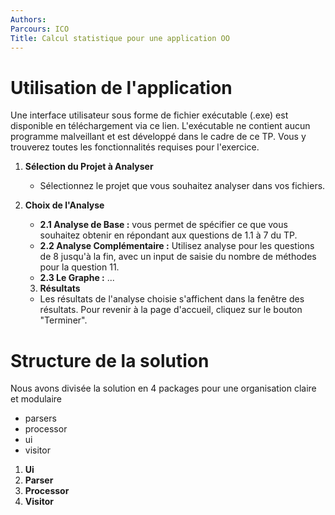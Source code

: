 ```yaml
---
Authors:
Parcours: ICO
Title: Calcul statistique pour une application OO
---
```


# Utilisation de l'application

Une interface utilisateur sous forme de fichier exécutable (.exe) est disponible en téléchargement via ce lien. L'exécutable ne contient aucun programme malveillant et est développé dans le cadre de ce TP. Vous y trouverez toutes les fonctionnalités requises pour l'exercice.

1. **Sélection du Projet à Analyser**

   - Sélectionnez le projet que vous souhaitez analyser dans vos fichiers.

2. **Choix de l'Analyse**

   - **2.1 Analyse de Base :** vous permet de spécifier ce que vous souhaitez obtenir en répondant aux questions de 1.1 à 7 du TP.
   - **2.2 Analyse Complémentaire :** Utilisez analyse pour les questions de 8 jusqu'à la fin, avec un input de saisie du nombre de méthodes pour la question 11.
   - **2.3 Le Graphe :** ...

   3. **Résultats**

   - Les résultats de l'analyse choisie s'affichent dans la fenêtre des résultats. Pour revenir à la page d'accueil, cliquez sur le bouton "Terminer".

# Structure de la solution

Nous avons divisée la solution en 4 packages pour une organisation claire et modulaire

- parsers
- processor
- ui
- visitor

1. **Ui**
2. **Parser**
3. **Processor**
4. **Visitor**